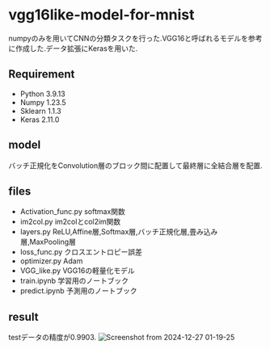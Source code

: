 # vgg16like-model-for-mnist
numpyのみを用いてCNNの分類タスクを行った.VGG16と呼ばれるモデルを参考に作成した.データ拡張にKerasを用いた.

## Requirement
- Python 3.9.13
- Numpy 1.23.5
- Sklearn 1.1.3
- Keras 2.11.0

## model
バッチ正規化をConvolution層のブロック間に配置して最終層に全結合層を配置.

## files
- Activation_func.py softmax関数 
- im2col.py im2colとcol2im関数
- layers.py ReLU,Affine層,Softmax層,バッチ正規化層,畳み込み層,MaxPooling層
- loss_func.py クロスエントロピー誤差
- optimizer.py Adam
- VGG_like.py VGG16の軽量化モデル
- train.ipynb 学習用のノートブック
- predict.ipynb 予測用のノートブック
## result
testデータの精度が0.9903.
![Screenshot from 2024-12-27 01-19-25](https://github.com/user-attachments/assets/836da028-b792-4c55-9861-a3991c18a1b2)



